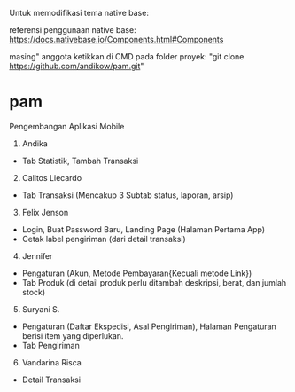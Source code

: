 Untuk memodifikasi tema native base:


referensi penggunaan native base:
https://docs.nativebase.io/Components.html#Components

masing" anggota ketikkan di CMD pada folder proyek:
"git clone https://github.com/andikow/pam.git"

# pam
Pengembangan Aplikasi Mobile

1. Andika
 - Tab Statistik, Tambah Transaksi
2. Calitos Liecardo
 - Tab Transaksi (Mencakup 3 Subtab status, laporan, arsip)
3. Felix Jenson
 - Login, Buat Password Baru, Landing Page (Halaman Pertama App)
 - Cetak label pengiriman (dari detail transaksi)
4. Jennifer
 - Pengaturan (Akun, Metode Pembayaran{Kecuali metode Link})
 - Tab Produk (di detail produk perlu ditambah deskripsi, berat, dan jumlah stock)
5. Suryani S.
 - Pengaturan (Daftar Ekspedisi, Asal Pengiriman), Halaman Pengaturan berisi item yang diperlukan.
 - Tab Pengiriman
6. Vandarina Risca
 - Detail Transaksi
